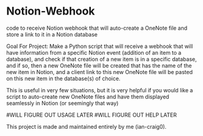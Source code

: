 # Notion-Webhook
code to receive Notion webhook that will auto-create a OneNote file and store a link to it in a Notion database

Goal For Project: Make a Python script that will receive a webhook that will have information from a specific Notion event (addition of an item to a database), and check if that creation of a new item is in a specific database, and if so, then a new OneNote file will be
created that has the name of the new item in Notion, and a client link to this new OneNote file will be pasted on this new item in the database(s) of choice.

This is useful in very few situations, but it is very helpful if you would like a script to auto-create new OneNote files and have them displayed seamlessly in Notion (or seemingly that way)

#WILL FIGURE OUT USAGE LATER
#WILL FIGURE OUT HELP LATER

This project is made and maintained entirely by me (ian-craig0).

